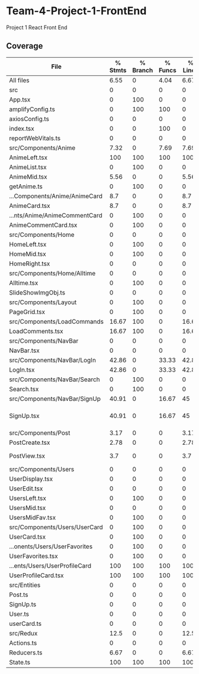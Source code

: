# Team-4-Project-1-FrontEnd
Project 1 React Front End
## Coverage
File                           | % Stmts | % Branch | % Funcs | % Lines | Uncovered Line #s 
-------------------------------|---------|----------|---------|---------|-------------------
All files                      |    6.55 |        0 |    4.04 |    6.67 |                   
 src                           |       0 |        0 |       0 |       0 |                   
  App.tsx                      |       0 |      100 |       0 |       0 | 8                 
  amplifyConfig.ts             |       0 |      100 |     100 |       0 | 3-31              
  axiosConfig.ts               |       0 |        0 |       0 |       0 |                   
  index.tsx                    |       0 |        0 |     100 |       0 | 16-31             
  reportWebVitals.ts           |       0 |        0 |       0 |       0 | 3-10              
 src/Components/Anime          |    7.32 |        0 |    7.69 |    7.69 |                   
  AnimeLeft.tsx                |     100 |      100 |     100 |     100 |                   
  AnimeList.tsx                |       0 |      100 |       0 |       0 | 8-27              
  AnimeMid.tsx                 |    5.56 |        0 |       0 |    5.56 | 30-73             
  getAnime.ts                  |       0 |      100 |       0 |       0 | 3-12              
 ...Components/Anime/AnimeCard |     8.7 |        0 |       0 |     8.7 |                   
  AnimeCard.tsx                |     8.7 |        0 |       0 |     8.7 | 37-70             
 ...nts/Anime/AnimeCommentCard |       0 |      100 |       0 |       0 |                   
  AnimeCommentCard.tsx         |       0 |      100 |       0 |       0 | 7                 
 src/Components/Home           |       0 |        0 |       0 |       0 |                   
  HomeLeft.tsx                 |       0 |      100 |       0 |       0 | 5-7               
  HomeMid.tsx                  |       0 |      100 |       0 |       0 | 6-8               
  HomeRight.tsx                |       0 |        0 |       0 |       0 | 5-25              
 src/Components/Home/Alltime   |       0 |        0 |       0 |       0 |                   
  Alltime.tsx                  |       0 |      100 |       0 |       0 | 6-16              
  SlideShowImgObj.ts           |       0 |        0 |       0 |       0 | 15-43             
 src/Components/Layout         |       0 |      100 |       0 |       0 |                   
  PageGrid.tsx                 |       0 |      100 |       0 |       0 | 22-24             
 src/Components/LoadCommands   |   16.67 |      100 |       0 |   16.67 |                   
  LoadComments.tsx             |   16.67 |      100 |       0 |   16.67 | 10-17             
 src/Components/NavBar         |       0 |        0 |       0 |       0 |                   
  NavBar.tsx                   |       0 |        0 |       0 |       0 | 16-65             
 src/Components/NavBar/LogIn   |   42.86 |        0 |   33.33 |   42.86 |                   
  LogIn.tsx                    |   42.86 |        0 |   33.33 |   42.86 | 22,27-43          
 src/Components/NavBar/Search  |       0 |      100 |       0 |       0 |                   
  Search.tsx                   |       0 |      100 |       0 |       0 | 9-27              
 src/Components/NavBar/SignUp  |   40.91 |        0 |   16.67 |      45 |                   
  SignUp.tsx                   |   40.91 |        0 |   16.67 |      45 | 19-32,39,47-50    
 src/Components/Post           |    3.17 |        0 |       0 |    3.17 |                   
  PostCreate.tsx               |    2.78 |        0 |       0 |    2.78 | 17-103            
  PostView.tsx                 |     3.7 |        0 |       0 |     3.7 | 14-30,37-57       
 src/Components/Users          |       0 |        0 |       0 |       0 |                   
  UserDisplay.tsx              |       0 |        0 |       0 |       0 | 12-106            
  UserEdit.tsx                 |       0 |        0 |       0 |       0 | 7-126             
  UsersLeft.tsx                |       0 |      100 |       0 |       0 | 7-10              
  UsersMid.tsx                 |       0 |        0 |       0 |       0 | 20-63             
  UsersMidFav.tsx              |       0 |      100 |       0 |       0 | 4-5               
 src/Components/Users/UserCard |       0 |      100 |       0 |       0 |                   
  UserCard.tsx                 |       0 |      100 |       0 |       0 | 7-11              
 ...onents/Users/UserFavorites |       0 |      100 |       0 |       0 |                   
  UserFavorites.tsx            |       0 |      100 |       0 |       0 | 7-8               
 ...ents/Users/UserProfileCard |     100 |      100 |     100 |     100 |                   
  UserProfileCard.tsx          |     100 |      100 |     100 |     100 |                   
 src/Entities                  |       0 |        0 |       0 |       0 |                   
  Post.ts                      |       0 |        0 |       0 |       0 |                   
  SignUp.ts                    |       0 |        0 |       0 |       0 |                   
  User.ts                      |       0 |        0 |       0 |       0 |                   
  userCard.ts                  |       0 |        0 |       0 |       0 |                   
 src/Redux                     |    12.5 |        0 |       0 |    12.5 |                   
  Actions.ts                   |       0 |        0 |       0 |       0 |                   
  Reducers.ts                  |    6.67 |        0 |       0 |    6.67 | 5-24              
  State.ts                     |     100 |      100 |     100 |     100 |                   

